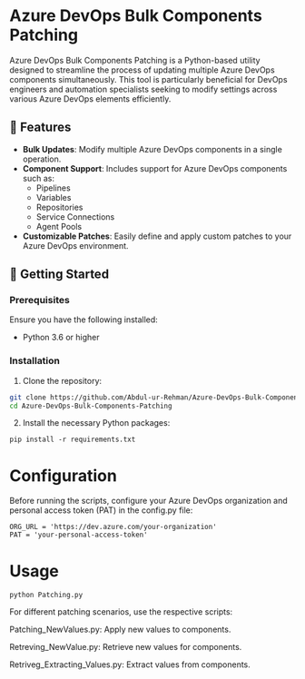# Azure DevOps Bulk Components Patching

Azure DevOps Bulk Components Patching is a Python-based utility designed to streamline the process of updating multiple Azure DevOps components simultaneously. This tool is particularly beneficial for DevOps engineers and automation specialists seeking to modify settings across various Azure DevOps elements efficiently.

## 🔧 Features

- **Bulk Updates**: Modify multiple Azure DevOps components in a single operation.
- **Component Support**: Includes support for Azure DevOps components such as:
  - Pipelines
  - Variables
  - Repositories
  - Service Connections
  - Agent Pools
- **Customizable Patches**: Easily define and apply custom patches to your Azure DevOps environment.

## 🚀 Getting Started

### Prerequisites

Ensure you have the following installed:

- Python 3.6 or higher

### Installation

1. Clone the repository:

```bash
git clone https://github.com/Abdul-ur-Rehman/Azure-DevOps-Bulk-Components-Patching.git
cd Azure-DevOps-Bulk-Components-Patching
```

2. Install the necessary Python packages:

```
pip install -r requirements.txt

```

# Configuration

Before running the scripts, configure your Azure DevOps organization and personal access token (PAT) in the config.py file:
```
ORG_URL = 'https://dev.azure.com/your-organization'
PAT = 'your-personal-access-token'
```

# Usage
```
python Patching.py
```
For different patching scenarios, use the respective scripts:

Patching_NewValues.py: Apply new values to components.

Retreving_NewValue.py: Retrieve new values for components.

Retriveg_Extracting_Values.py: Extract values from components.
